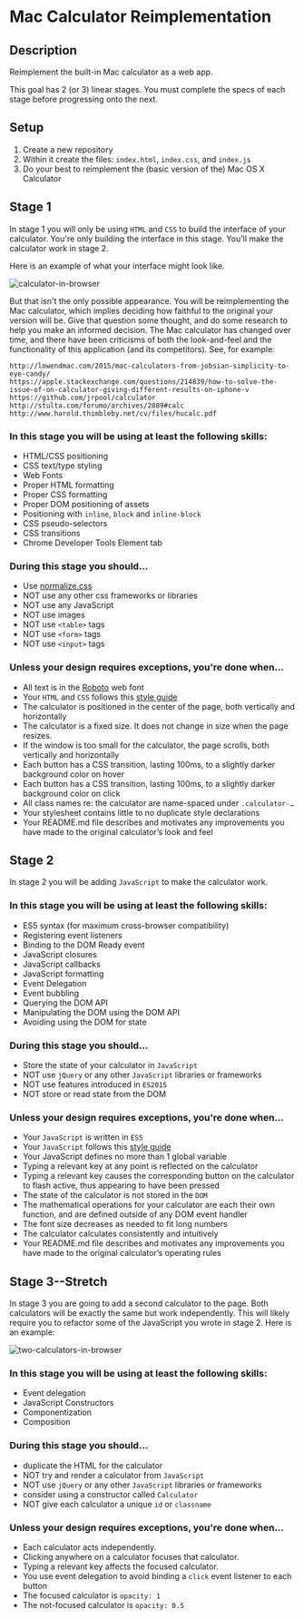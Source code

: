 # Mac Calculator Reimplementation

## Description

Reimplement the built-in Mac calculator as a web app.

This goal has 2 (or 3) linear stages. You must complete the specs of each stage before
progressing onto the next.

## Setup

1. Create a new repository
0. Within it create the files: `index.html`, `index.css`, and `index.js`
0. Do your best to reimplement the (basic version of the) Mac OS X Calculator


## Stage 1

In stage 1 you will only be using `HTML` and `CSS` to build the interface of your
calculator. You're only building the interface in this stage. You'll make the
calculator work in stage 2.

Here is an example of what your interface might look like.

![calculator-in-browser](https://cloud.githubusercontent.com/assets/8385/22572099/6786dd74-e957-11e6-9340-278e63aa3809.png)

But that isn't the only possible appearance. You will be reimplementing the Mac calculator, which implies
deciding how faithful to the original your version will be. Give that question some thought, and do some research to
help you make an informed decision. The Mac calculator has changed over time, and there have been criticisms
of both the look-and-feel and the functionality of this application (and its competitors). See, for example:

```
http://lowendmac.com/2015/mac-calculators-from-jobsian-simplicity-to-eye-candy/
https://apple.stackexchange.com/questions/214839/how-to-solve-the-issue-of-on-calculator-giving-different-results-on-iphone-v
https://github.com/jrpool/calculator
http://stulta.com/forumo/archives/2089#calc
http://www.harold.thimbleby.net/cv/files/hucalc.pdf
```

### In this stage you will be using at least the following skills:

- HTML/CSS positioning
- CSS text/type styling
- Web Fonts
- Proper HTML formatting
- Proper CSS formatting
- Proper DOM positioning of assets
- Positioning with `inline`, `block` and `inline-block`
- CSS pseudo-selectors
- CSS transitions
- Chrome Developer Tools Element tab

### During this stage you should…

- Use [normalize.css](https://necolas.github.io/normalize.css/)
- NOT use any other css frameworks or libraries
- NOT use any JavaScript
- NOT use images
- NOT use `<table>` tags
- NOT use `<form>` tags
- NOT use `<input>` tags

### Unless your design requires exceptions, you're done when…

- All text is in the [Roboto](https://fonts.google.com/specimen/Roboto) web font
- Your `HTML` and `CSS` follows this [style guide](https://google.github.io/styleguide/htmlcssguide.html)
- The calculator is positioned in the center of the page, both vertically and horizontally
- The calculator is a fixed size. It does not change in size when the page resizes.
- If the window is too small for the calculator, the page scrolls, both vertically and horizontally
- Each button has a CSS transition, lasting 100ms, to a slightly darker background color on hover
- Each button has a CSS transition, lasting 100ms, to a slightly darker background color on click
- All class names re: the calculator are name-spaced under `.calculator-…`
- Your stylesheet contains little to no duplicate style declarations
- Your README.md file describes and motivates any improvements you have made to the original calculator’s look and feel

## Stage 2

In stage 2 you will be adding `JavaScript` to make the calculator work.

### In this stage you will be using at least the following skills:

- ES5 syntax (for maximum cross-browser compatibility)
- Registering event listeners
- Binding to the DOM Ready event
- JavaScript closures
- JavaScript callbacks
- JavaScript formatting
- Event Delegation
- Event bubbling
- Querying the DOM API
- Manipulating the DOM using the DOM API
- Avoiding using the DOM for state

### During this stage you should…

- Store the state of your calculator in `JavaScript`
- NOT use `jQuery` or any other `JavaScript` libraries or frameworks
- NOT use features introduced in `ES2015`
- NOT store or read state from the DOM

### Unless your design requires exceptions, you're done when…

- Your `JavaScript` is written in `ES5`
- Your `JavaScript` follows this [style guide](https://google.github.io/styleguide/jsguide.html)
- Your JavaScript defines no more than 1 global variable
- Typing a relevant key at any point is reflected on the calculator
- Typing a relevant key causes the corresponding button on the calculator to flash active, thus appearing to have been pressed
- The state of the calculator is not stored in the `DOM`
- The mathematical operations for your calculator are each their own function, and are defined outside of any DOM event handler
- The font size decreases as needed to fit long numbers
- The calculator calculates consistently and intuitively
- Your README.md file describes and motivates any improvements you have made to the original calculator’s operating rules

## Stage 3--Stretch

In stage 3 you are going to add a second calculator to the page. Both calculators will be exactly the same but work independently. This will likely require you to refactor some of the JavaScript you wrote in stage 2. Here is an example:

![two-calculators-in-browser](https://cloud.githubusercontent.com/assets/8385/22572109/72df42ba-e957-11e6-8c9e-c9efd39045c1.png)

### In this stage you will be using at least the following skills:

- Event delegation
- JavaScript Constructors
- Componentization
- Composition

### During this stage you should…

- duplicate the HTML for the calculator
- NOT try and render a calculator from `JavaScript`
- NOT use `jQuery` or any other `JavaScript` libraries or frameworks
- consider using a constructor called `Calculator`
- NOT give each calculator a unique `id` or `classname`

### Unless your design requires exceptions, you're done when…

- Each calculator acts independently.
- Clicking anywhere on a calculator focuses that calculator.
- Typing a relevant key affects the focused calculator.
- You use event delegation to avoid binding a `click` event listener to each button
- The focused calculator is `opacity: 1`
- The not-focused calculator is `opacity: 0.5`
